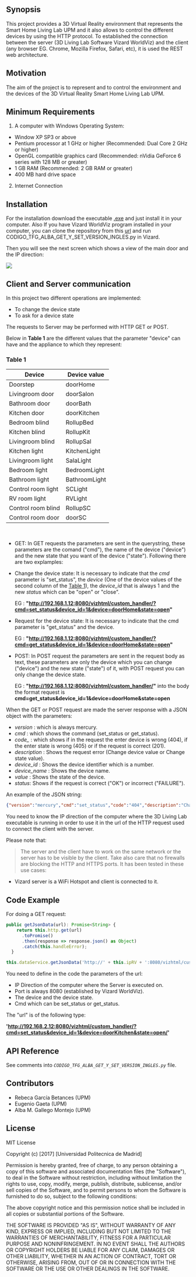 ## Synopsis

This project provides a 3D Virtual Reality environment that represents the Smart Home Living Lab UPM and it also allows to control the different devices  by using the HTTP protocol. To established the connection between the server (3D Living Lab Software Vizard WorldViz) and the client (any browser EG. Chrome, Mozilla Firefox, Safari, etc), it is used the REST web architecture.

## Motivation

The aim of the project is to represent  and to control the environment and the devices of the 3D Virtual Reality Smart Home Living Lab UPM. 

## Minimum Requirements

1. A computer with Windows Operating System: 
 - Window XP SP3 or above
 - Pentium processor at 1 GHz or higher (Recommended: Dual Core 2 GHz or higher)
 - OpenGL compatible graphics card (Recommended: nVidia GeForce 6 series with 128 MB or greater)
 - 1 GB RAM (Recommended: 2 GB RAM or greater)
 - 400 MB hard drive space
 
2. Internet Connection




## Installation

For the installation download the executable [.exe](https://owncloud.lst.tfo.upm.es/index.php/s/hjjVTTbmOxf7SEn) and just install it in your computer.
Also If you have Vizard WorldViz program installed in your computer, you can  clone the repository from this [url](https://gitlab.lst.tfo.upm.es/Plan4Act/3D_Virtual_Living_Lab.git) and run CODIGO_TFG_ALBA_GET_Y_SET_VERSION_INGLES.py in Vizard.  

Then you will see the next screen which shows a view of the main door and the IP direction:
<p align="left">
<img src="https://fotos.subefotos.com/8f358e5de887432a5374bfce7953219co.jpg" />
</p>


## Client and Server communication

In this project two different operations are implemented:
- To change the device state
- To ask for a device state

The requests to Server may be performed with HTTP GET or POST. 

Below in **Table 1** are the different values that the parameter "device" can have and the appliance to which they represent:

### <a name="table1"></a> Table 1 

| Device                | Device value       |
| ----------            | ----------         | 
| Doorstep              | doorHome           |
| Livingroom door       | doorSalon          |
| Bathroom door         | doorBath           |
| Kitchen door          | doorKitchen        |
| Bedroom blind         | RollupBed          |
| Kitchen blind         | RollupKit          |
| Livingroom blind      | RollupSal          |
| Kitchen light         | KitchenLight       |
| Livingroom light      | SalaLight          |
| Bedroom light         | BedroomLight       |
| Bathroom light        | BathroomLight      |
| Control room light    | SCLight            |
| RV room light         | RVLight            |
| Control room blind    | RollupSC           |
| Control room door     | doorSC             |

<br />








  - GET: In GET requests the parameters are sent in the querystring, these parameters are the comand ("cmd"), the name of the device ("device") and the new state that you want of the device ("state"). Following there are two explamples:

   - Change the device state: It is necessary to indicate that the *cmd* parameter is "set_status", the *device* (One of the device values of the second column of the [Table 1](#table1)), the *device_id* that is always 1 and the new *status* which can be "open" or "close". 
        
        EG : **"http://192.168.1.12:8080/vizhtml/custom_handler/?cmd=set_status&device_id=1&device=doorHome&state=open"**

   - Request for the device state: It is necessary to indicate that the cmd parameter is "get_status" and the device. 

        EG : **"http://192.168.1.12:8080/vizhtml/custom_handler/?cmd=get_status&device_id=1&device=doorHome&state=open"**

  - POST: In POST request the parameters are sent in the request body as text, these parameters are only the device which you can change ("device") and the new state ("state") of it, with POST request you can only change the device state.

    EG : **"http://192.168.1.12:8080/vizhtml/custom_handler/"** into the body the format request is **cmd=get_status&device_id=1&device=doorHome&state=open**

 When the GET or POST request are made the server response with a JSON object with the parameters:

 - *version* : which is always mercury.
 - *cmd* : which shows the command (set_status or get_status).
 - *code_* : which shows if in the request the enter device is wrong (404), if the enter state is wrong (405) or if the request is correct (201).
 - *description* : Shows the request error (Change device value or Change state value).
 - *device_id* : Shows the device identifier which is a number.
 - *device_name* : Shows the device name.
 - *value* : Shows the state of the device.
 - *status*: Shows if the request is correct ("OK") or incorrect ("FAILURE").

An example of the JSON string:
```json
{"version":"mercury","cmd":"set_status","code":"404","description":"Change device value.","device_id":"1","device_name":"RVLightd","value":"close","status":"FAILURE"}
```

You need to know the IP direction of the computer where the 3D Living Lab executable is running in order to use it in the url of the HTTP request used to connect the client with the server.




Please note that:

 > The server and the client have to work on the same network or the server has to be visible by the client. Take also care that no firewalls are blocking the HTTP and HTTPS ports. It has been tested in these use cases:
 - Vizard server is a WiFi Hotspot and client is connected to it.
 


## Code Example

For doing a GET request:

```typescript
public getJsonData(url): Promise<String> {
    return this.http.get(url)
      .toPromise()
      .then(response => response.json() as Object)
      .catch(this.handleError);
  }        

this.dataService.getJsonData('http://' + this.ipRV + ':8080/vizhtml/custom_handler/?cmd=set_status&device_id=1&' + otro.url_close);
```
 

You need to define in the code the parameters of the url:
 - IP Direction of the computer where the Server is executed on.
 - Port is always 8080 (established by Vizard WorldViz).
 - The device and the device state.
 - Cmd which can be set_status or get_status.       

The "url" is of the following type:

**'http://192.168.2.12:8080/vizhtml/custom_handler/?cmd=set_status&device_id=1&device=doorKitchen&state=open/'**      			 


## API Reference

See comments into *```CODIGO_TFG_ALBA_GET_Y_SET_VERSION_INGLES.py```* file. 


## Contributors

- Rebeca García Betances (UPM)
- Eugenio Gaeta (UPM)
- Alba M. Gallego Montejo (UPM)

## License

MIT License

Copyright (c) [2017] [Universidad Politecnica de Madrid]

Permission is hereby granted, free of charge, to any person obtaining a copy
of this software and associated documentation files (the "Software"), to deal
in the Software without restriction, including without limitation the rights
to use, copy, modify, merge, publish, distribute, sublicense, and/or sell
copies of the Software, and to permit persons to whom the Software is
furnished to do so, subject to the following conditions:

The above copyright notice and this permission notice shall be included in all
copies or substantial portions of the Software.

THE SOFTWARE IS PROVIDED "AS IS", WITHOUT WARRANTY OF ANY KIND, EXPRESS OR
IMPLIED, INCLUDING BUT NOT LIMITED TO THE WARRANTIES OF MERCHANTABILITY,
FITNESS FOR A PARTICULAR PURPOSE AND NONINFRINGEMENT. IN NO EVENT SHALL THE
AUTHORS OR COPYRIGHT HOLDERS BE LIABLE FOR ANY CLAIM, DAMAGES OR OTHER
LIABILITY, WHETHER IN AN ACTION OF CONTRACT, TORT OR OTHERWISE, ARISING FROM,
OUT OF OR IN CONNECTION WITH THE SOFTWARE OR THE USE OR OTHER DEALINGS IN THE
SOFTWARE.